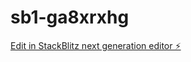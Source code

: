 # sb1-ga8xrxhg

[Edit in StackBlitz next generation editor ⚡️](https://stackblitz.com/~/github.com/brianchase13/sb1-ga8xrxhg)